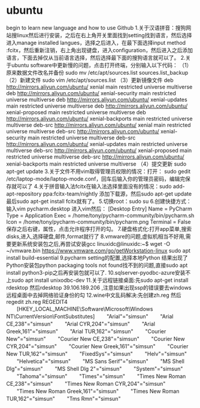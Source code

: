 # ubuntu
begin to learn new language and how to use Github
1.关于汉语拼音：搜狗网站搜linux然后进行安装，之后在右上角开关里面找到setting找到语言，然后选择进入manage installed langues，选择之后进入，在最下面选择input method :fcitx，然后重新注销，右上角出现键盘，进入configuration，然后进入之后添加语言，下面去掉仅从当前语言选择，然后选择最下面的搜狗语言就可以了。
2.关于ubuntu software中更新慢的问题，点击打开终端，分别输入以下代码：
      （1）原来数据文件改名并备份
      sudo mv /etc/apt/sources.list sources.list_backup
      （2）新建文件
      sudo vim /etc/apt/sources.list
      （3）更新镜像文件
deb http://mirrors.aliyun.com/ubuntu/ xenial main restricted universe multiverse
deb http://mirrors.aliyun.com/ubuntu/ xenial-security main restricted universe multiverse
deb http://mirrors.aliyun.com/ubuntu/ xenial-updates main restricted universe multiverse
deb http://mirrors.aliyun.com/ubuntu/ xenial-proposed main restricted universe multiverse
deb http://mirrors.aliyun.com/ubuntu/ xenial-backports main restricted universe multiverse
deb-src http://mirrors.aliyun.com/ubuntu/ xenial main restricted universe multiverse
deb-src http://mirrors.aliyun.com/ubuntu/ xenial-security main restricted universe multiverse
deb-src http://mirrors.aliyun.com/ubuntu/ xenial-updates main restricted universe multiverse
deb-src http://mirrors.aliyun.com/ubuntu/ xenial-proposed main restricted universe multiverse
deb-src http://mirrors.aliyun.com/ubuntu/ xenial-backports main restricted universe multiverse
      （4）提交更新
      sudo apt-get update
3.关于文件不用vim取得管理员权限的情况：打开： sudo gedit /etc/laptop-mode/laptop-mode.conf，回车后输入你的管理员密码，编辑完保存就可以了
4.关于拼音输入法fcitx在输入法选择里面没有的情况：sudo add-apt-repository ppa:fcitx-team/nightly 添加下载源，然后sudo apt-get update
最后sudo apt-get install fcitx就有了。
5.切换root：sudo su
6.创建快捷方式：输入vim pycharm.desktop 进入vim然后：
[Desktop Entry]
Name = PyCharm
Type = Application
Exec = /home/tony/pycharm-community/bin/pycharm.sh
Icon = /home/tony/pycharm-community/bin/pycharm.png
Terminal = False
保存之后右键，属性，点击允许程序打开的勾。
7.硬盘格式化:打开app菜单,搜索disks,进入,选择硬盘,邮件,format就行了
8.vmware的问题,虚拟机相当不好用,需要更新系统安装包之后,再尝试安装gcc
      linuxidc@linuxidc:~$ wget -O ~/vmware.bin https://www.vmware.com/go/getWorkstation-linux
      sudo apt install build-essential
9.pycharm setting的配置,选择本地Python 结果出现了Python安装包python packaging tools not found找不到的问题,直接sudo apt install python3-pip之后再安装包就可以了.
10.sqlserver-pyodbc-azure安装不上sudo apt install unixodbc-dev
11.关于远程链接桌面:先sudo apt-get install rdesktop 然后rdesktop 39.106.189.206 ,注意如果出现ssp的错误要去windows远程桌面中去掉网络验证身份的勾
12.wine中文乱码解决:先创建zh.reg 然后regedit zh.reg
      REGEDIT4
　　[HKEY_LOCAL_MACHINE\Software\Microsoft\Windows NT\CurrentVersion\FontSubstitutes]
　　"Arial"="simsun"
　　"Arial CE,238"="simsun"
　　"Arial CYR,204"="simsun"
　　"Arial Greek,161"="simsun"
　　"Arial TUR,162"="simsun"
　　"Courier New"="simsun"
　　"Courier New CE,238"="simsun"
　　"Courier New CYR,204"="simsun"
　　"Courier New Greek,161"="simsun"
　　"Courier New TUR,162"="simsun"
　　"FixedSys"="simsun"
　　"Helv"="simsun"
　　"Helvetica"="simsun"
　　"MS Sans Serif"="simsun"
　　"MS Shell Dlg"="simsun"
　　"MS Shell Dlg 2"="simsun"
　　"System"="simsun"
　　"Tahoma"="simsun"
　　"Times"="simsun"
　　"Times New Roman CE,238"="simsun"
　　"Times New Roman CYR,204"="simsun"
　　"Times New Roman Greek,161"="simsun"
　　"Times New Roman TUR,162"="simsun"
　　"Tms Rmn"="simsun"
